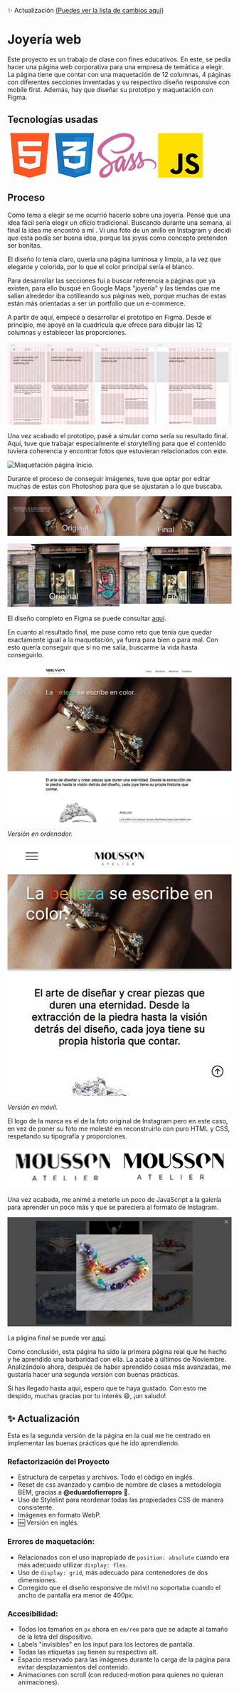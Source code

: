 ✨ Actualización [(Puedes ver la lista de cambios aquí)](https://github.com/jorgeramirezgayo/joyeria-web#-actualización)

# Joyería web

Este proyecto es un trabajo de clase con fines educativos. En este, se pedía 
hacer una página web corporativa para una empresa de temática a elegir. La 
página tiene que contar con una maquetación de 12 columnas, 4 páginas con 
diferentes secciones inventadas y su respectivo diseño responsive con mobile 
first. Además, hay que diseñar su prototipo y maquetación con Figma.

## Tecnologías usadas

![](https://github.com/jorgeramirezgayo/joyeria-web/blob/main/img/README/HTML.webp "HTML.")
![](https://github.com/jorgeramirezgayo/joyeria-web/blob/main/img/README/CSS.webp "CSS.")
![](https://github.com/jorgeramirezgayo/joyeria-web/blob/main/img/README/SASS.webp "SASS.")
![](https://github.com/jorgeramirezgayo/joyeria-web/blob/main/img/README/JS.webp "JavaScript.")

## Proceso

Como tema a elegir se me ocurrió hacerlo sobre una joyería. Pensé que una idea
fácil sería elegir un oficio tradicional. Buscando durante una semana, al final
la idea me encontró a mí . Vi una foto de un anillo en Instagram y decidí que 
esta podía ser buena idea, porque las joyas como concepto pretenden ser bonitas. 

El diseño lo tenía claro, quería una página luminosa y limpia, a la vez que 
elegante y colorida, por lo que el color principal sería el blanco.

Para desarrollar las secciones fui a buscar referencia a páginas que ya existen,
para ello busqué en Google Maps "joyería" y las tiendas que me salían alrededor 
iba cotilleando sus páginas web, porque muchas de estas están más orientadas a
ser un portfolio que un e-commerce.

A partir de aquí, empecé a desarrollar el prototipo en Figma. Desde el principio,
me apoyé en la cuadrícula que ofrece para dibujar las 12 columnas y establecer
las proporciones.

![](https://github.com/jorgeramirezgayo/joyeria-web/blob/main/img/README/Prototipo%20Inicio.webp "Prototipo página Inicio.")

Una vez acabado el prototipo, pasé a simular como sería su resultado final.
Aquí, tuve que trabajar especialmente el storytelling para que el contenido 
tuviera coherencia y encontrar fotos que estuvieran relacionados con este.

![](https://github.com/jorgeramirezgayo/joyeria-web/blob/main/img/README/Maquetaci%C3%B3n%20Inicio.webp "Maquetación página Inicio.")

Durante el proceso de conseguir imágenes, tuve que optar por editar muchas de 
estas con Photoshop para que se ajustaran a lo que buscaba.

![](https://github.com/jorgeramirezgayo/joyeria-web/blob/main/img/README/Edit%201.webp "Foto editada 1.")

![](https://github.com/jorgeramirezgayo/joyeria-web/blob/main/img/README/Edit%202.webp "Foto editada 2.")

El diseño completo en Figma se puede consultar 
[aquí](https://www.figma.com/file/poqAdfQ4QqWc9Lu13ZJDg1/Untitled?node-id=0%3A1&t=Zh3dswX4Cdqk8QhB-1).

En cuanto al resultado final, me puse como reto que tenía que quedar exactamente
igual a la maquetación, ya fuera para bien o para mal. Con esto quería conseguir
que si no me salía, buscarme la vida hasta conseguirlo.

![](https://github.com/jorgeramirezgayo/joyeria-web/blob/main/img/README/Resultado%20final.webp "Resultado final.")

*Versión en ordenador.*

![](https://github.com/jorgeramirezgayo/joyeria-web/blob/main/img/README/Resultado%20final%20mobile.webp "Resultado final móvil")

*Versión en móvil.*

El logo de la marca es el de la foto original de Instagram pero en este caso, en 
vez de poner su foto me molesté en reconstruirlo con puro HTML y CSS, respetando
su tipografía y proporciones.

![](https://github.com/jorgeramirezgayo/joyeria-web/blob/main/img/README/Logo.webp "Logo.")

Una vez acabada, me animé a meterle un poco de JavaScript a la galería para 
aprender un poco más y que se pareciera al formato de Instagram.

![](https://github.com/jorgeramirezgayo/joyeria-web/blob/main/img/README/Lightbox.webp "Lightbox.")

La página final se puede ver 
[aquí](https://jorgeramirezgayo.github.io/joyeria-web/).

Como conclusión, esta página ha sido la primera página real que he hecho y he
aprendido una barbaridad con ella. La acabé a últimos de Noviembre. Analizándolo
ahora, después de haber aprendido cosas más avanzadas, me gustaría hacer una 
segunda versión con buenas prácticas.

Si has llegado hasta aquí, espero que te haya gustado. Con esto me 
despido, muchas gracias por tu interés 😄, ¡un saludo!

## ✨ Actualización

Esta es la segunda versión de la página en la cual me he centrado en implementar las buenas prácticas que he ido aprendiendo.

### Refactorización del Proyecto
- Estructura de carpetas y archivos. Todo el código en inglés.
- Reset de css avanzado y cambio de nombre de clases a metodología BEM, gracias a **@eduardofierropro** 👑.
- Uso de Stylelint para reordenar todas las propiedades CSS de manera consistente.
- Imágenes en formato WebP.
- 🆕 Versión en inglés.

### Errores de maquetación:
- Relacionados con el uso inapropiado de ``position: absolute`` cuando era más adecuado utilizar ``display: flex``.
- Uso de ``display: grid``, más adecuado para contenedores de dos dimensiones.
- Corregido que el diseño responsive de móvil no soportaba cuando el ancho de pantalla era menor de 400px.

### Accesibilidad:
- Todos los tamaños en ``px`` ahora en ``em/rem`` para que se adapte al tamaño de la letra del dispositivo.
- Labels "invisibles" en los input para los lectores de pantalla.
- Todas las etiquetas ``img`` tienen su respectivo alt.
- Espacio reservado para las imágenes durante la carga de la página para evitar desplazamientos del contenido.
- Animaciones con scroll (con reduced-motion para quienes no quieran animaciones).
